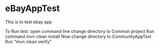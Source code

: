 # eBayAppTest
This is to test ebay app 

To Run test:
open command line
change directory to Common project
Run command mvn clean install
Now change directory to CommunityAppTest
Run "mvn clean verify"
